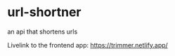 # url-shortner
an api that shortens urls

Livelink to the frontend app: https://trimmer.netlify.app/
